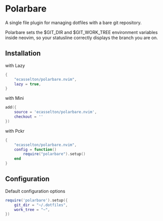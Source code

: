 # Polarbare
A single file plugin for managing dotfiles with a bare git repository.

Polarbare sets the $GIT_DIR and $GIT_WORK_TREE environment variables inside neovim,
so your statusline correctly displays the branch you are on.

## Installation
with Lazy
```lua
{
    "ecasselton/polarbare.nvim", 
	lazy = true,
}
```

with Mini
```lua
add({
    source = 'ecasselton/polarbare.nvim',
    checkout = ''
})
```

with Pckr
```lua
{
    "ecasselton/polarbare.nvim", 
    config = function()
        require("polarbare").setup()
    end
}
```

## Configuration
Default configuration options
```lua
require('polarbare').setup({
    git_dir = "~/.dotfiles",
    work_tree = "~",
})
```
